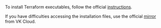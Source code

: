 To install Terraform executables, follow the official [instructions](https://learn.hashicorp.com/tutorials/terraform/install-cli ).

If you have difficulties accessing the installation files, use the official [mirror](https://hub.mcs.mail.ru/repository/terraform-binary/mirror/latest/) from VK Cloud.
